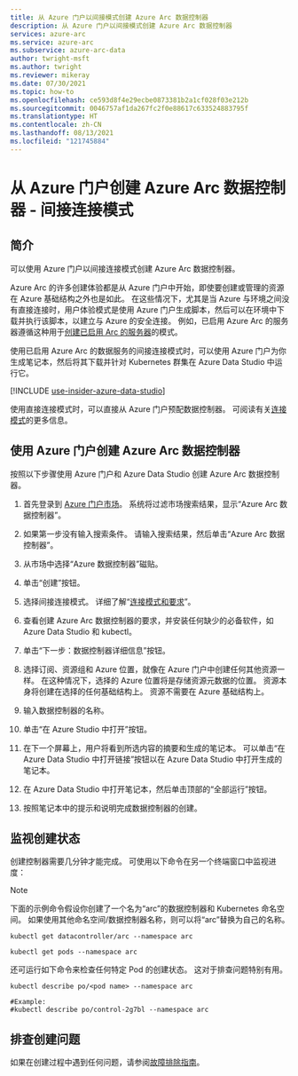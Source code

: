 ```yaml
---
title: 从 Azure 门户以间接模式创建 Azure Arc 数据控制器
description: 从 Azure 门户以间接模式创建 Azure Arc 数据控制器
services: azure-arc
ms.service: azure-arc
ms.subservice: azure-arc-data
author: twright-msft
ms.author: twright
ms.reviewer: mikeray
ms.date: 07/30/2021
ms.topic: how-to
ms.openlocfilehash: ce593d8f4e29ecbe0873381b2a1cf028f03e212b
ms.sourcegitcommit: 0046757af1da267fc2f0e88617c633524883795f
ms.translationtype: HT
ms.contentlocale: zh-CN
ms.lasthandoff: 08/13/2021
ms.locfileid: "121745884"
---
```

# <a name="create-azure-arc-data-controller-from-azure-portal---indirect-connectivity-mode"></a>从 Azure 门户创建 Azure Arc 数据控制器 - 间接连接模式


## <a name="introduction"></a>简介

可以使用 Azure 门户以间接连接模式创建 Azure Arc 数据控制器。

Azure Arc 的许多创建体验都是从 Azure 门户中开始，即使要创建或管理的资源在 Azure 基础结构之外也是如此。 在这些情况下，尤其是当 Azure 与环境之间没有直接连接时，用户体验模式是使用 Azure 门户生成脚本，然后可以在环境中下载并执行该脚本，以建立与 Azure 的安全连接。 例如，已启用 Azure Arc 的服务器遵循这种用于[创建已启用 Arc 的服务器](../servers/onboard-portal.md)的模式。

使用已启用 Azure Arc 的数据服务的间接连接模式时，可以使用 Azure 门户为你生成笔记本，然后将其下载并针对 Kubernetes 群集在 Azure Data Studio 中运行它。 

   [!INCLUDE [use-insider-azure-data-studio](includes/use-insider-azure-data-studio.md)]

使用直接连接模式时，可以直接从 Azure 门户预配数据控制器。 可阅读有关[连接模式](connectivity.md)的更多信息。

## <a name="use-the-azure-portal-to-create-an-azure-arc-data-controller"></a>使用 Azure 门户创建 Azure Arc 数据控制器

按照以下步骤使用 Azure 门户和 Azure Data Studio 创建 Azure Arc 数据控制器。

1. 首先登录到 [Azure 门户市场](https://ms.portal.azure.com/#blade/Microsoft_Azure_Marketplace/MarketplaceOffersBlade/selectedMenuItemId/home/searchQuery/azure%20arc%20data%20controller)。  系统将过滤市场搜索结果，显示“Azure Arc 数据控制器”。
1. 如果第一步没有输入搜索条件。 请输入搜索结果，然后单击“Azure Arc 数据控制器”。
1. 从市场中选择“Azure 数据控制器”磁贴。
1. 单击“创建”按钮。
1. 选择间接连接模式。 详细了解“[连接模式和要求](./connectivity.md)”。 
1. 查看创建 Azure Arc 数据控制器的要求，并安装任何缺少的必备软件，如 Azure Data Studio 和 kubectl。
1. 单击“下一步：数据控制器详细信息”按钮。
1. 选择订阅、资源组和 Azure 位置，就像在 Azure 门户中创建任何其他资源一样。 在这种情况下，选择的 Azure 位置将是存储资源元数据的位置。  资源本身将创建在选择的任何基础结构上。 资源不需要在 Azure 基础结构上。
1. 输入数据控制器的名称。

1. 单击“在 Azure Studio 中打开”按钮。
1. 在下一个屏幕上，用户将看到所选内容的摘要和生成的笔记本。  可以单击“在 Azure Data Studio 中打开链接”按钮以在 Azure Data Studio 中打开生成的笔记本。
1. 在 Azure Data Studio 中打开笔记本，然后单击顶部的“全部运行”按钮。
1. 按照笔记本中的提示和说明完成数据控制器的创建。

## <a name="monitoring-the-creation-status"></a>监视创建状态

创建控制器需要几分钟才能完成。 可使用以下命令在另一个终端窗口中监视进度：

> [!NOTE]
>  下面的示例命令假设你创建了一个名为“arc”的数据控制器和 Kubernetes 命名空间。  如果使用其他命名空间/数据控制器名称，则可以将“arc”替换为自己的名称。

```console
kubectl get datacontroller/arc --namespace arc
```

```console
kubectl get pods --namespace arc
```

还可运行如下命令来检查任何特定 Pod 的创建状态。  这对于排查问题特别有用。

```console
kubectl describe po/<pod name> --namespace arc

#Example:
#kubectl describe po/control-2g7bl --namespace arc
```

## <a name="troubleshooting-creation-problems"></a>排查创建问题

如果在创建过程中遇到任何问题，请参阅[故障排除指南](troubleshoot-guide.md)。